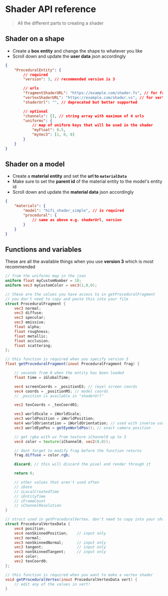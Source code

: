 # Shader API reference

> All the different parts to creating a shader

## Shader on a shape

-   Create a **box entity** and change the shape to whatever you like
-   Scroll down and update the **user data** json accordingly

```json
{
	"ProceduralEntity": {
		// required
		"version": 3, // recommended version is 3

		// urls
		"fragmentShaderURL": "https://example.com/shader.fs", // for frag
		"vertexShaderURL": "https://example.com/shader.vs", // for vertex
		"shaderUrl": "", // deprecated but better supported

		// optional
		"channels": [], // string array with maximum of 4 urls
		"uniforms": {
			// map of uniform keys that will be used in the shader
			"myFloat": 0.5,
			"myVec3": [1, 0, 0]
		}
	}
}
```

## Shader on a model

-   Create a **material entity** and set the **url to `materialData`**
-   Make sure to set the **parent id** of the material entity to the model's entity id
-   Scroll down and update the **material data** json accordingly

```json
{
	"materials": {
		"model": "hifi_shader_simple", // is required
		"procedural": {
			// same as above e.g. shaderUrl, version
		}
	}
}
```

## Functions and variables

These are all the available things when you use **version 3** which is most recommended

```glsl
// from the uniforms map in the json
uniform float myCustomNumber = 10;
uniform vec3 myCustomColor = vec3(1,0,0);

// these are the values you have access to in getProceduralFragment
// you don't need to copy and paste this into your file
struct ProceduralFragment {
    vec3 normal;
    vec3 diffuse;
    vec3 specular;
    vec3 emissive;
    float alpha;
    float roughness;
    float metallic;
    float occlusion;
    float scattering;
};

// this function is required when you specify version 3
float getProceduralFragment(inout ProceduralFragment frag) {

    // seconds from 0 when the entity has been loaded
    float time = iGlobalTime;

    vec4 screenCoords = _positionES; // (eye) screen coords
    vec4 coords = _positionMS; // model coords
    // _position is available in "shaderUrl"

    vec2 texCoords = _texCoord01;

    vec3 worldScale = iWorldScale;
    vec3 worldPosition = iWorldPosition;
    mat4 worldOrientation = iWorldOrientation; // used with inverse usually
    vec3 worldEyePos = getEyeWorldPos(); // exact camera position

    // get rgba with uv from texture iChannel0 up to 3
    vec4 color = texture(iChannel0, vec2(0,0));

    // dont forget to modify frag before the function returns
    frag.diffuse = color.rgb;

    discard; // this will discard the pixel and render through it

    return 0;

    // other values that aren't used often
    // iDate
    // iLocalCreatedTime
    // iEntityTime
    // iFrameCount
    // iChannelResolution
}

// struct used in getProceduralVertex. don't need to copy into your shader
struct ProceduralVertexData {
    vec4 position;
    vec4 nonSkinnedPosition;    // input only
    vec3 normal;
    vec3 nonSkinnedNormal;      // input only
    vec3 tangent;               // input only
    vec3 nonSkinnedTangent;     // input only
    vec4 color;
    vec2 texCoord0;
};

// this function is required when you want to make a vertex shader
void getProceduralVertex(inout ProceduralVertexData vert) {
    // edit any of the values in vert!
}
```
